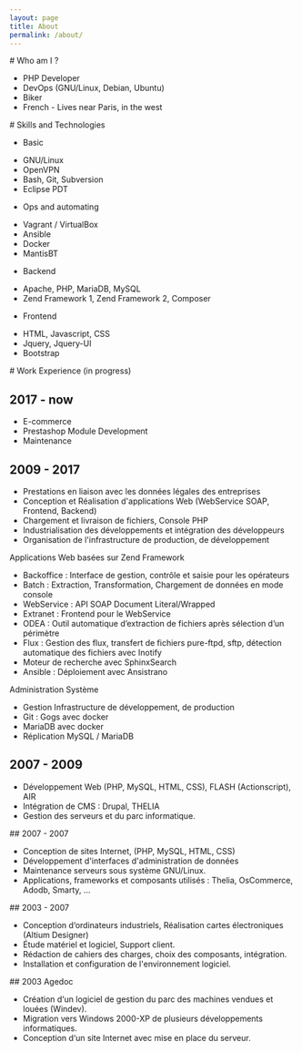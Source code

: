 ```yaml
---
layout: page
title: About
permalink: /about/
---
```



# Who am I ?

* PHP Developer
* DevOps (GNU/Linux, Debian, Ubuntu)
* Biker
* French - Lives near Paris, in the west


# Skills and Technologies

- Basic
 * GNU/Linux
 * OpenVPN
 * Bash, Git, Subversion
 * Eclipse PDT

- Ops and automating
 * Vagrant / VirtualBox
 * Ansible
 * Docker
 * MantisBT

- Backend
 * Apache, PHP, MariaDB, MySQL
 * Zend Framework 1, Zend Framework 2, Composer

- Frontend
 * HTML, Javascript, CSS
 * Jquery, Jquery-UI
 * Bootstrap


# Work Experience (in progress) 

## 2017 - now

* E-commerce
* Prestashop Module Development
* Maintenance

## 2009 - 2017

* Prestations en liaison avec les données légales des entreprises
* Conception et Réalisation d'applications Web (WebService SOAP, Frontend, Backend)
* Chargement et livraison de fichiers, Console PHP
* Industrialisation des développements et intégration des développeurs
* Organisation de l'infrastructure de production, de développement

Applications Web basées sur Zend Framework
* Backoffice : Interface de gestion, contrôle et saisie pour les opérateurs
* Batch : Extraction, Transformation, Chargement de données en mode console
* WebService : API SOAP Document Literal/Wrapped
* Extranet : Frontend pour le WebService
* ODEA : Outil automatique d’extraction de fichiers après sélection d’un périmètre
* Flux : Gestion des flux, transfert de fichiers pure-ftpd, sftp, détection automatique des fichiers avec Inotify
* Moteur de recherche avec SphinxSearch
* Ansible : Déploiement avec Ansistrano

Administration Système
* Gestion Infrastructure de développement, de production
* Git : Gogs avec docker
* MariaDB avec docker
* Réplication MySQL / MariaDB


## 2007 - 2009

* Développement Web (PHP, MySQL, HTML, CSS), FLASH (Actionscript), AIR
* Intégration de CMS : Drupal, THELIA
* Gestion des serveurs et du parc informatique.


## 2007 - 2007

* Conception de sites Internet, (PHP, MySQL, HTML, CSS)
* Développement d'interfaces d'administration de données
* Maintenance serveurs sous système GNU/Linux.
* Applications, frameworks et composants utilisés : Thelia, OsCommerce, Adodb, Smarty, ...


## 2003 - 2007

* Conception d‘ordinateurs industriels, Réalisation cartes électroniques (Altium Designer)
* Étude matériel et logiciel, Support client.
* Rédaction de cahiers des charges, choix des composants, intégration.
* Installation et configuration de l'environnement logiciel.


## 2003 Agedoc

* Création d‘un logiciel de gestion du parc des machines vendues et louées (Windev).
* Migration vers Windows 2000-XP de plusieurs développements informatiques.
* Conception d‘un site Internet avec mise en place du serveur.



